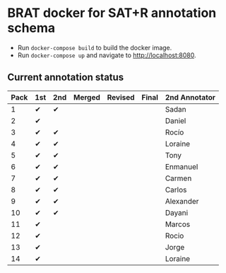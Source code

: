 # BRAT docker for SAT+R annotation schema

* Run `docker-compose build` to build the docker image.
* Run `docker-compose up` and navigate to [http://localhost:8080](http://localhost:8080).

## Current annotation status

| **Pack** | **1st** | **2nd** | **Merged** | **Revised** | **Final** | **2nd Annotator** |
|--|--|--|--|--|--|--|
|  1 | ✔ | ✔ |   |   |   |  Sadan     |        
|  2 | ✔ |   |   |   |   |  Daniel    |         
|  3 | ✔ | ✔ |   |   |   |  Rocío     |        
|  4 | ✔ | ✔ |   |   |   |  Loraine   |          
|  5 | ✔ | ✔ |   |   |   |  Tony      |       
|  6 | ✔ | ✔ |   |   |   |  Enmanuel  |           
|  7 | ✔ | ✔ |   |   |   |  Carmen    |         
|  8 | ✔ | ✔ |   |   |   |  Carlos    |         
|  9 | ✔ | ✔ |   |   |   |  Alexander |            
| 10 | ✔ | ✔ |   |   |   |  Dayani    |         
| 11 | ✔ |   |   |   |   |  Marcos    |         
| 12 | ✔ |   |   |   |   |  Rocio     |        
| 13 | ✔ |   |   |   |   |  Jorge     |        
| 14 | ✔ |   |   |   |   |  Loraine   |          
